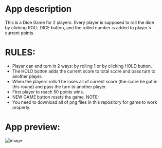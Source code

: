 # App description
This is a Dice Game for 2 players.
Every player is supposed to roll the dice by clicking ROLL DICE button, and the rolled number is added to player's current points.
# RULES:
- Player can end turn in 2 ways: by rolling 1 or by clicking HOLD button.
- The HOLD button adds the current score to total score and pass turn to another player.
- When the players rolls 1 he loses all of current score (the score he got in this round) and pass the turn to another player.
- First player to reach 50 points wins.
- NEW GAME button resets the game.
NOTE:
- You need to download all of png files in this repository for game to work properly.
# App preview:
![image](https://user-images.githubusercontent.com/99435285/157735985-9f17a557-8446-4969-9cb2-40e4fa3bd16a.png)

